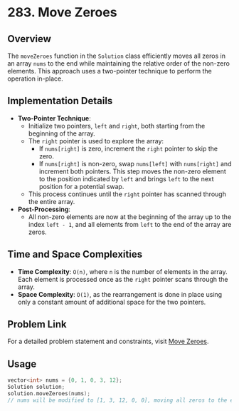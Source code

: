 # 283. Move Zeroes

## Overview
The `moveZeroes` function in the `Solution` class efficiently moves all zeros in an array `nums` to the end while maintaining the relative order of the non-zero elements. This approach uses a two-pointer technique to perform the operation in-place.

## Implementation Details
- **Two-Pointer Technique**:
  - Initialize two pointers, `left` and `right`, both starting from the beginning of the array.
  - The `right` pointer is used to explore the array:
    - If `nums[right]` is zero, increment the `right` pointer to skip the zero.
    - If `nums[right]` is non-zero, swap `nums[left]` with `nums[right]` and increment both pointers. This step moves the non-zero element to the position indicated by `left` and brings `left` to the next position for a potential swap.
  - This process continues until the `right` pointer has scanned through the entire array.
- **Post-Processing**:
  - All non-zero elements are now at the beginning of the array up to the index `left - 1`, and all elements from `left` to the end of the array are zeros.

## Time and Space Complexities
- **Time Complexity**: `O(n)`, where `n` is the number of elements in the array. Each element is processed once as the `right` pointer scans through the array.
- **Space Complexity**: `O(1)`, as the rearrangement is done in place using only a constant amount of additional space for the two pointers.

## Problem Link
For a detailed problem statement and constraints, visit [Move Zeroes](https://leetcode.com/problems/move-zeroes/).

## Usage
```cpp
vector<int> nums = {0, 1, 0, 3, 12};
Solution solution;
solution.moveZeroes(nums);
// nums will be modified to [1, 3, 12, 0, 0], moving all zeros to the end.
